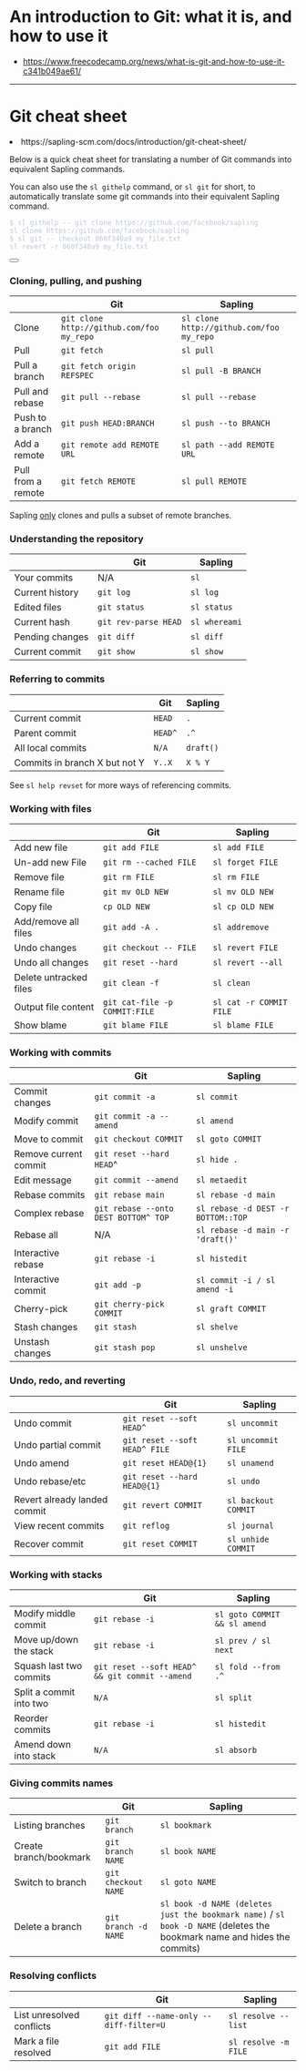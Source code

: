 # An introduction to Git: what it is, and how to use it

- https://www.freecodecamp.org/news/what-is-git-and-how-to-use-it-c341b049ae61/

<hr>

<h1>Git cheat sheet</h1><li>https://sapling-scm.com/docs/introduction/git-cheat-sheet/</li><p>Below is a quick cheat sheet for translating a number of Git commands into equivalent Sapling commands.</p><p>You can also use the <code>sl githelp</code> command, or <code>sl git</code> for short, to automatically translate some git commands into their equivalent Sapling command.</p><div class="language-sl-shell-example codeBlockContainer_Ckt0 theme-code-block" style="--prism-color: #bfc7d5; --prism-background-color: #292d3e;"><div class="codeBlockContent_biex"><pre tabindex="0" class="prism-code language-sl-shell-example codeBlock_bY9V thin-scrollbar"><code class="codeBlockLines_e6Vv"><span class="token-line" style="color: rgb(191, 199, 213);"><span class="token command shell-prompt">$</span><span class="token command"> </span><span class="token command shell-command">sl githelp -- git clone https://github.com/facebook/sapling</span><span class="token plain"></span><br></span><span class="token-line" style="color: rgb(191, 199, 213);"><span class="token plain"></span><span class="token output">sl clone https://github.com/facebook/sapling</span><br></span><span class="token-line" style="color: rgb(191, 199, 213);"><span class="token output" style="display: inline-block;"></span><br></span><span class="token-line" style="color: rgb(191, 199, 213);"><span class="token output"></span><span class="token command shell-prompt">$</span><span class="token command"> </span><span class="token command shell-command">sl git -- checkout 060f340a9 my_file.txt</span><span class="token plain"></span><br></span><span class="token-line" style="color: rgb(191, 199, 213);"><span class="token plain"></span><span class="token output">sl revert -r 060f340a9 my_file.txt</span><br></span></code></pre><div class="buttonGroup__atx"><button type="button" aria-label="Copy code to clipboard" title="Copy" class="clean-btn"><span class="copyButtonIcons_eSgA" aria-hidden="true"><svg viewBox="0 0 24 24" class="copyButtonIcon_y97N"><path fill="currentColor" d="M19,21H8V7H19M19,5H8A2,2 0 0,0 6,7V21A2,2 0 0,0 8,23H19A2,2 0 0,0 21,21V7A2,2 0 0,0 19,5M16,1H4A2,2 0 0,0 2,3V17H4V3H16V1Z"></path></svg><svg viewBox="0 0 24 24" class="copyButtonSuccessIcon_LjdS"><path fill="currentColor" d="M21,7L9,19L3.5,13.5L4.91,12.09L9,16.17L19.59,5.59L21,7Z"></path></svg></span></button></div></div></div><h3 class="anchor anchorWithStickyNavbar_LWe7" id="cloning-pulling-and-pushing">Cloning, pulling, and pushing<a href="#cloning-pulling-and-pushing" class="hash-link" aria-label="Direct link to Cloning, pulling, and pushing" title="Direct link to Cloning, pulling, and pushing">​</a></h3><table><thead><tr><th></th><th>Git</th><th>Sapling</th></tr></thead><tbody><tr><td>Clone</td><td><code>git clone http://github.com/foo my_repo</code></td><td><code>sl clone http://github.com/foo my_repo</code></td></tr><tr><td>Pull</td><td><code>git fetch</code></td><td><code>sl pull</code></td></tr><tr><td>Pull a branch</td><td><code>git fetch origin REFSPEC</code></td><td><code>sl pull -B BRANCH</code></td></tr><tr><td>Pull and rebase</td><td><code>git pull --rebase</code></td><td><code>sl pull --rebase</code></td></tr><tr><td>Push to a branch</td><td><code>git push HEAD:BRANCH</code></td><td><code>sl push --to BRANCH</code></td></tr><tr><td>Add a remote</td><td><code>git remote add REMOTE URL</code></td><td><code>sl path --add REMOTE URL</code></td></tr><tr><td>Pull from a remote</td><td><code>git fetch REMOTE</code></td><td><code>sl pull REMOTE</code></td></tr></tbody></table><p>Sapling <a href="/docs/introduction/differences-git#sapling-may-not-download-all-the-repository-data-during-clonepull">only</a> clones and pulls a subset of remote branches.</p><h3 class="anchor anchorWithStickyNavbar_LWe7" id="understanding-the-repository">Understanding the repository<a href="#understanding-the-repository" class="hash-link" aria-label="Direct link to Understanding the repository" title="Direct link to Understanding the repository">​</a></h3><table><thead><tr><th></th><th>Git</th><th>Sapling</th></tr></thead><tbody><tr><td>Your commits</td><td>N/A</td><td><code>sl</code></td></tr><tr><td>Current history</td><td><code>git log</code></td><td><code>sl log</code></td></tr><tr><td>Edited files</td><td><code>git status</code></td><td><code>sl status</code></td></tr><tr><td>Current hash</td><td><code>git rev-parse HEAD</code></td><td><code>sl whereami</code></td></tr><tr><td>Pending changes</td><td><code>git diff</code></td><td><code>sl diff</code></td></tr><tr><td>Current commit</td><td><code>git show</code></td><td><code>sl show</code></td></tr></tbody></table><h3 class="anchor anchorWithStickyNavbar_LWe7" id="referring-to-commits">Referring to commits<a href="#referring-to-commits" class="hash-link" aria-label="Direct link to Referring to commits" title="Direct link to Referring to commits">​</a></h3><table><thead><tr><th></th><th>Git</th><th>Sapling</th></tr></thead><tbody><tr><td>Current commit</td><td><code>HEAD</code></td><td><code>.</code></td></tr><tr><td>Parent commit</td><td><code>HEAD^</code></td><td><code>.^</code></td></tr><tr><td>All local commits</td><td><code>N/A</code></td><td><code>draft()</code></td></tr><tr><td>Commits in branch X but not Y</td><td><code>Y..X</code></td><td><code>X % Y</code></td></tr></tbody></table><p>See <code>sl help revset</code> for more ways of referencing commits.</p><h3 class="anchor anchorWithStickyNavbar_LWe7" id="working-with-files">Working with files<a href="#working-with-files" class="hash-link" aria-label="Direct link to Working with files" title="Direct link to Working with files">​</a></h3><table><thead><tr><th></th><th>Git</th><th>Sapling</th></tr></thead><tbody><tr><td>Add new file</td><td><code>git add FILE</code></td><td><code>sl add FILE</code></td></tr><tr><td>Un-add new File</td><td><code>git rm --cached FILE</code></td><td><code>sl forget FILE</code></td></tr><tr><td>Remove file</td><td><code>git rm FILE</code></td><td><code>sl rm FILE</code></td></tr><tr><td>Rename file</td><td><code>git mv OLD NEW</code></td><td><code>sl mv OLD NEW</code></td></tr><tr><td>Copy file</td><td><code>cp OLD NEW</code></td><td><code>sl cp OLD NEW</code></td></tr><tr><td>Add/remove all files</td><td><code>git add -A .</code></td><td><code>sl addremove</code></td></tr><tr><td>Undo changes</td><td><code>git checkout -- FILE</code></td><td><code>sl revert FILE</code></td></tr><tr><td>Undo all changes</td><td><code>git reset --hard</code></td><td><code>sl revert --all</code></td></tr><tr><td>Delete untracked files</td><td><code>git clean -f</code></td><td><code>sl clean</code></td></tr><tr><td>Output file content</td><td><code>git cat-file -p COMMIT:FILE</code></td><td><code>sl cat -r COMMIT FILE</code></td></tr><tr><td>Show blame</td><td><code>git blame FILE</code></td><td><code>sl blame FILE</code></td></tr></tbody></table><h3 class="anchor anchorWithStickyNavbar_LWe7" id="working-with-commits">Working with commits<a href="#working-with-commits" class="hash-link" aria-label="Direct link to Working with commits" title="Direct link to Working with commits">​</a></h3><table><thead><tr><th></th><th>Git</th><th>Sapling</th></tr></thead><tbody><tr><td>Commit changes</td><td><code>git commit -a</code></td><td><code>sl commit</code></td></tr><tr><td>Modify commit</td><td><code>git commit -a --amend</code></td><td><code>sl amend</code></td></tr><tr><td>Move to commit</td><td><code>git checkout COMMIT</code></td><td><code>sl goto COMMIT</code></td></tr><tr><td>Remove current commit</td><td><code>git reset --hard HEAD</code>^</td><td><code>sl hide .</code></td></tr><tr><td>Edit message</td><td><code>git commit --amend</code></td><td><code>sl metaedit</code></td></tr><tr><td>Rebase commits</td><td><code>git rebase main</code></td><td><code>sl rebase -d main</code></td></tr><tr><td>Complex rebase</td><td><code>git rebase --onto DEST BOTTOM^ TOP</code></td><td><code>sl rebase -d DEST -r BOTTOM::TOP</code></td></tr><tr><td>Rebase all</td><td>N/A</td><td><code>sl rebase -d main -r 'draft()'</code></td></tr><tr><td>Interactive rebase</td><td><code>git rebase -i</code></td><td><code>sl histedit</code></td></tr><tr><td>Interactive commit</td><td><code>git add -p</code></td><td><code>sl commit -i / sl amend -i</code></td></tr><tr><td>Cherry-pick</td><td><code>git cherry-pick COMMIT</code></td><td><code>sl graft COMMIT</code></td></tr><tr><td>Stash changes</td><td><code>git stash</code></td><td><code>sl shelve</code></td></tr><tr><td>Unstash changes</td><td><code>git stash pop</code></td><td><code>sl unshelve</code></td></tr></tbody></table><h3 class="anchor anchorWithStickyNavbar_LWe7" id="undo-redo-and-reverting">Undo, redo, and reverting<a href="#undo-redo-and-reverting" class="hash-link" aria-label="Direct link to Undo, redo, and reverting" title="Direct link to Undo, redo, and reverting">​</a></h3><table><thead><tr><th></th><th>Git</th><th>Sapling</th></tr></thead><tbody><tr><td>Undo commit</td><td><code>git reset --soft HEAD^</code></td><td><code>sl uncommit</code></td></tr><tr><td>Undo partial commit</td><td><code>git reset --soft HEAD^ FILE</code></td><td><code>sl uncommit FILE</code></td></tr><tr><td>Undo amend</td><td><code>git reset HEAD@{1}</code></td><td><code>sl unamend</code></td></tr><tr><td>Undo rebase/etc</td><td><code>git reset --hard HEAD@{1}</code></td><td><code>sl undo</code></td></tr><tr><td>Revert already landed commit</td><td><code>git revert COMMIT</code></td><td><code>sl backout COMMIT</code></td></tr><tr><td>View recent commits</td><td><code>git reflog</code></td><td><code>sl journal</code></td></tr><tr><td>Recover commit</td><td><code>git reset COMMIT</code></td><td><code>sl unhide COMMIT</code></td></tr></tbody></table><h3 class="anchor anchorWithStickyNavbar_LWe7" id="working-with-stacks">Working with stacks<a href="#working-with-stacks" class="hash-link" aria-label="Direct link to Working with stacks" title="Direct link to Working with stacks">​</a></h3><table><thead><tr><th></th><th>Git</th><th>Sapling</th></tr></thead><tbody><tr><td>Modify middle commit</td><td><code>git rebase -i</code></td><td><code>sl goto COMMIT &amp;&amp; sl amend</code></td></tr><tr><td>Move up/down the stack</td><td><code>git rebase -i</code></td><td><code>sl prev / sl next</code></td></tr><tr><td>Squash last two commits</td><td><code>git reset --soft HEAD^ &amp;&amp; git commit --amend</code></td><td><code>sl fold --from .^</code></td></tr><tr><td>Split a commit into two</td><td><code>N/A</code></td><td><code>sl split</code></td></tr><tr><td>Reorder commits</td><td><code>git rebase -i</code></td><td><code>sl histedit</code></td></tr><tr><td>Amend down into stack</td><td><code>N/A</code></td><td><code>sl absorb</code></td></tr></tbody></table><h3 class="anchor anchorWithStickyNavbar_LWe7" id="giving-commits-names">Giving commits names<a href="#giving-commits-names" class="hash-link" aria-label="Direct link to Giving commits names" title="Direct link to Giving commits names">​</a></h3><table><thead><tr><th></th><th>Git</th><th>Sapling</th></tr></thead><tbody><tr><td>Listing branches</td><td><code>git branch</code></td><td><code>sl bookmark</code></td></tr><tr><td>Create branch/bookmark</td><td><code>git branch NAME</code></td><td><code>sl book NAME</code></td></tr><tr><td>Switch to branch</td><td><code>git checkout NAME</code></td><td><code>sl goto NAME</code></td></tr><tr><td>Delete a branch</td><td><code>git branch -d NAME</code></td><td><code>sl book -d NAME (deletes just the bookmark name)</code> / <code>sl book -D NAME</code> (deletes the bookmark name and hides the commits)</td></tr></tbody></table><h3 class="anchor anchorWithStickyNavbar_LWe7" id="resolving-conflicts">Resolving conflicts<a href="#resolving-conflicts" class="hash-link" aria-label="Direct link to Resolving conflicts" title="Direct link to Resolving conflicts">​</a></h3><table><thead><tr><th></th><th>Git</th><th>Sapling</th></tr></thead><tbody><tr><td>List unresolved conflicts</td><td><code>git diff --name-only --diff-filter=U</code></td><td><code>sl resolve --list</code></td></tr><tr><td>Mark a file resolved</td><td><code>git add FILE</code></td><td><code>sl resolve -m FILE</code></td></tr></tbody></table>
